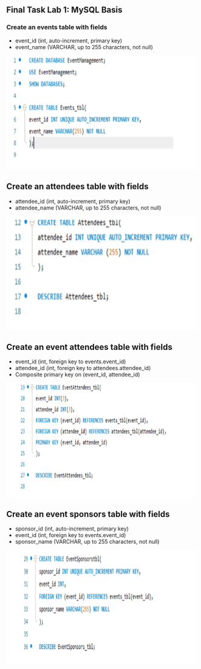 ##  Final Task Lab 1: MySQL Basis

### Create an events table with fields

- event_id (int, auto-increment, primary key)
- event_name (VARCHAR, up to 255 characters, not null)
<img src="Images/create table events1.png" alt="Alt Text" width="500" height="300">

## Create an attendees table with fields
- attendee_id (int, auto-increment, primary key)
- attendee_name (VARCHAR, up to 255 characters, not null)
<img src="Images/tableattendees1.png" alt="Alt Text" width="500" height="300">

## Create an event attendees table with fields
- event_id (int, foreign key to events.event_id)
- attendee_id (int, foreign key to attendees.attendee_id)
- Composite primary key on (event_id, attendee_id)
<img src="Images/attendeesforeign.png" alt="Alt Text" width="500" height="300">

## Create an event sponsors table with fields
- sponsor_id (int, auto-increment, primary key)
- event_id (int, foreign key to events.event_id)
- sponsor_name (VARCHAR, up to 255 characters, not null)
<img src="Images/sponnsors.png" alt="Alt Text" width="500" height="300">
